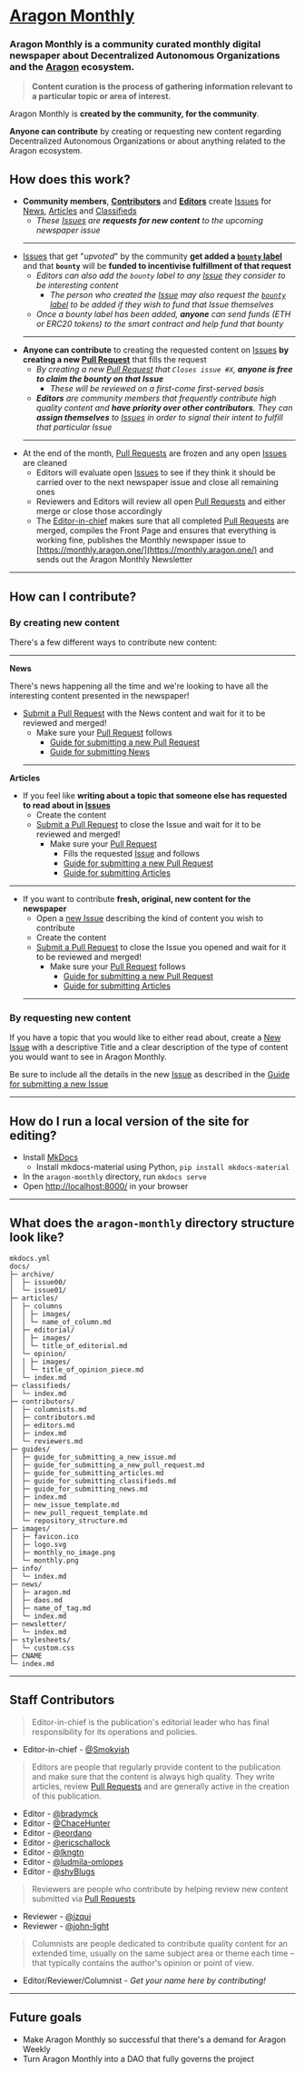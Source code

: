 # [Aragon Monthly](https://monthly.aragon.one/)

### Aragon Monthly is **a community curated monthly digital newspaper about Decentralized Autonomous Organizations** and the [Aragon](https://aragon.one) ecosystem.

> **Content curation is the process of gathering information relevant to a particular topic or area of interest.**

Aragon Monthly is **created by the community, for the community**.

**Anyone can contribute** by creating or requesting new content regarding Decentralized Autonomous Organizations or about anything related to the Aragon ecosystem.

## How does this work?

- **Community members**, [**Contributors**](https://monthly.aragon.one/contributors/contributors/) and [**Editors**](https://monthly.aragon.one/contributors/editors/) create [Issues](https://github.com/aragon/aragon-monthly/issues) for [News](https://monthly.aragon.one/news/), [Articles](https://monthly.aragon.one/articles/) and [Classifieds](https://monthly.aragon.one/classifieds/)
    - _These [Issues](https://github.com/aragon/aragon-monthly/issues) are **requests for new content** to the upcoming newspaper issue_
    ___
- [Issues](https://github.com/aragon/aragon-monthly/issues) that get "_upvoted_" by the community **get added a [`bounty` label](https://github.com/aragon/aragon-monthly/labels/bounty)** and that **`bounty`** will be **funded to incentivise fulfillment of that request**
    - _Editors can also add the `bounty` label to any [Issue](https://github.com/aragon/aragon-monthly/issues) they consider to be interesting content_
        - _The person who created the [Issue](https://github.com/aragon/aragon-monthly/issues) may also request the [`bounty` label](https://github.com/aragon/aragon-monthly/labels/bounty) to be added if they wish to fund that Issue themselves_
    - _Once a bounty label has been added, **anyone** can send funds (ETH or ERC20 tokens) to the smart contract and help fund that bounty_
    ___
- **Anyone can contribute** to creating the requested content on [Issues](https://github.com/aragon/aragon-monthly/issues) **by creating a new [Pull Request](https://github.com/aragon/aragon-monthly/pulls)** that fills the request
    - _By creating a new [Pull Request](https://github.com/aragon/aragon-monthly/pulls) that `Closes issue #X`, **anyone is free to claim the bounty on that Issue**_
        - _These will be reviewed on a first-come first-served basis_
    - _**Editors** are community members that frequently contribute high quality content and **have priority over other contributors**. They can **assign themselves** to [Issues](https://github.com/aragon/aragon-monthly/issues) in order to signal their intent to fulfill that particular Issue_
    ___
- At the end of the month, [Pull Requests](https://github.com/aragon/aragon-monthly/pulls) are frozen and any open [Issues](https://github.com/aragon/aragon-monthly/issues) are cleaned
    - Editors will evaluate open [Issues](https://github.com/aragon/aragon-monthly/issues) to see if they think it should be carried over to the next newspaper issue and close all remaining ones
    - Reviewers and Editors will review all open [Pull Requests](https://github.com/aragon/aragon-monthly/pulls) and either merge or close those accordingly
    - The [Editor-in-chief](#staff-contributors) makes sure that all completed [Pull Requests](https://github.com/aragon/aragon-monthly/pulls) are merged, compiles the Front Page and ensures that everything is working fine, publishes the Monthly newspaper issue to [https://monthly.aragon.one/](https://monthly.aragon.one/) and sends out the Aragon Monthly Newsletter
___
## How can I contribute?
### By creating new content
There's a few different ways to contribute new content:
  ___
**News**

There's news happening all the time and we're looking to have all the interesting content presented in the newspaper!

- [Submit a Pull Request](https://github.com/aragon/aragon-monthly/pulls) with the News content and wait for it to be reviewed and merged!
    - Make sure your [Pull Request](https://github.com/aragon/aragon-monthly/pulls) follows
        - [Guide for submitting a new Pull Request](https://monthly.aragon.one/guides/guide_for_submitting_a_new_pull_request/)
        - [Guide for submitting News](https://monthly.aragon.one/guides/guide_for_submitting_news/)
  ___

**Articles**

- If you feel like **writing about a topic that someone else has requested to read about in [Issues](https://github.com/aragon/aragon-monthly/issues)**
    - Create the content
    - [Submit a Pull Request](https://github.com/aragon/aragon-monthly/pulls) to close the Issue and wait for it to be reviewed and merged!
        - Make sure your [Pull Request](https://github.com/aragon/aragon-monthly/pulls)
            - Fills the requested [Issue](https://github.com/aragon/aragon-monthly/issues) and follows
            - [Guide for submitting a new Pull Request](https://monthly.aragon.one/guides/guide_for_submitting_a_new_pull_request/)
            - [Guide for submitting Articles](https://monthly.aragon.one/guides/guide_for_submitting_articles/)
___
- If you want to contribute **fresh, original, new content for the newspaper**
    - Open a [new Issue](https://github.com/aragon/aragon-monthly/issues/new) describing the kind of content you wish to contribute
    - Create the content
    - [Submit a Pull Request](https://github.com/aragon/aragon-monthly/pulls) to close the Issue you opened and wait for it to be reviewed and merged!
        - Make sure your [Pull Request](https://github.com/aragon/aragon-monthly/pulls) follows
            - [Guide for submitting a new Pull Request](https://monthly.aragon.one/guides/guide_for_submitting_a_new_pull_request/)
            - [Guide for submitting Articles](https://monthly.aragon.one/guides/guide_for_submitting_articles/)
  ___
### By requesting new content
If you have a topic that you would like to either read about, create a [New Issue](https://github.com/aragon/aragon-monthly/issues/new) with a descriptive Title and a clear description of the type of content you would want to see in Aragon Monthly.

Be sure to include all the details in the new [Issue](https://github.com/aragon/aragon-monthly/issues) as described in the [Guide for submitting a new Issue](https://monthly.aragon.one/guides/guide_for_submitting_a_new_issue/)
___
## How do I run a local version of the site for editing?

- Install [MkDocs](http://www.mkdocs.org/)
  - Install mkdocs-material using Python, `pip install mkdocs-material`
- In the `aragon-monthly` directory, run `mkdocs serve`
- Open [http://localhost:8000/](http://localhost:8000/) in your browser
___
## What does the `aragon-monthly` directory structure look like?
```
mkdocs.yml
docs/
├─ archive/
│  ├─ issue00/
│  └─ issue01/
├─ articles/
│  ├─ columns
│  │ ├─ images/
│  │ └─ name_of_column.md
│  ├─ editorial/
│  │ ├─ images/
│  │ └─ title_of_editorial.md
│  └─ opinion/
│  │ ├─ images/
│  │ └─ title_of_opinion_piece.md
│  └─ index.md
├─ classifieds/
│  └─ index.md
├─ contributors/
│  ├─ columnists.md
│  ├─ contributors.md
│  ├─ editors.md
│  ├─ index.md
│  └─ reviewers.md
├─ guides/
│  ├─ guide_for_submitting_a_new_issue.md
│  ├─ guide_for_submitting_a_new_pull_request.md
│  ├─ guide_for_submitting_articles.md
│  ├─ guide_for_submitting_classifieds.md
│  ├─ guide_for_submitting_news.md
│  ├─ index.md
│  ├─ new_issue_template.md
│  ├─ new_pull_request_template.md
│  └─ repository_structure.md
├─ images/
│  ├─ favicon.ico
│  ├─ logo.svg
│  ├─ monthly_no_image.png
│  └─ monthly.png
├─ info/
│  └─ index.md
├─ news/
│  ├─ aragon.md
│  ├─ daos.md
│  ├─ name_of_tag.md
│  └─ index.md
├─ newsletter/
│  └─ index.md
├─ stylesheets/
│  └─ custom.css
├─ CNAME
└─ index.md
```
___
## Staff Contributors
> Editor-in-chief is the publication's editorial leader who has final responsibility for its operations and policies.

- Editor-in-chief - [@Smokyish](https://github.com/Smokyish)

> Editors are people that regularly provide content to the publication and make sure that the content is always high quality. They write articles, review [Pull Requests](https://github.com/aragon/aragon-monthly/pulls) and are generally active in the creation of this publication.

- Editor - [@bradymck](https://github.com/bradymck)
- Editor - [@ChaceHunter](https://github.com/ChaceHunter)
- Editor - [@eordano](https://github.com/eordano)
- Editor - [@ericschallock](https://github.com/ericschallock)
- Editor - [@lkngtn](https://github.com/lkngtn)
- Editor - [@ludmila-omlopes](https://github.com/ludmila-omlopes)
- Editor - [@shyBlugs](https://github.com/shyBlugs)

> Reviewers are people who contribute by helping review new content submitted via [Pull Requests](https://github.com/aragon/aragon-monthly/pulls)

- Reviewer - [@izqui](https://github.com/izqui)
- Reviewer - [@john-light](https://github.com/john-light)

> Columnists are people dedicated to contribute quality content for an extended time, usually on the same subject area or theme each time – that typically contains the author's opinion or point of view.

- Editor/Reviewer/Columnist - _Get your name here by contributing!_
___
## Future goals

- Make Aragon Monthly so successful that there's a demand for Aragon Weekly
- Turn Aragon Monthly into a DAO that fully governs the project
